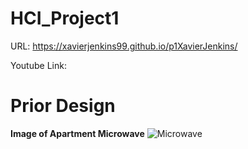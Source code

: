 # HCI_Project1

URL: https://xavierjenkins99.github.io/p1XavierJenkins/

Youtube Link:

# Prior Design

**Image of Apartment Microwave**
![Microwave](https://github.com/xavierjenkins99/p1XavierJenkins/blob/main/ApartmentMicrowave.jpg)
